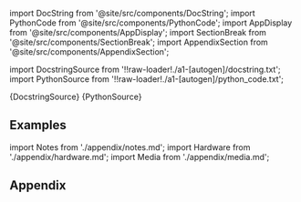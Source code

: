 
[//]: # (Custom component imports)

import DocString from '@site/src/components/DocString';
import PythonCode from '@site/src/components/PythonCode';
import AppDisplay from '@site/src/components/AppDisplay';
import SectionBreak from '@site/src/components/SectionBreak';
import AppendixSection from '@site/src/components/AppendixSection';

[//]: # (Docstring)

import DocstringSource from '!!raw-loader!./a1-[autogen]/docstring.txt';
import PythonSource from '!!raw-loader!./a1-[autogen]/python_code.txt';

<DocString>{DocstringSource}</DocString>
<PythonCode GLink='IO/ROBOTICS/ARMS/MECADEMIC/MOVE_JOINT/MOVE_JOINT.py'>{PythonSource}</PythonCode>

<SectionBreak />

    

[//]: # (Examples)

## Examples

<AppDisplay 
  GLink='IO/ROBOTICS/ARMS/MECADEMIC/MOVE_JOINT'
  nodeLabel='MOVE_JOINT'>
</AppDisplay>

<SectionBreak />

    

[//]: # (Appendix)

import Notes from './appendix/notes.md';
import Hardware from './appendix/hardware.md';
import Media from './appendix/media.md';

## Appendix

<AppendixSection index={0} folderPath='nodes/IO/ROBOTICS/ARMS/MECADEMIC/MOVE_JOINT/appendix/'><Notes /></AppendixSection>
<AppendixSection index={1} folderPath='nodes/IO/ROBOTICS/ARMS/MECADEMIC/MOVE_JOINT/appendix/'><Hardware /></AppendixSection>
<AppendixSection index={2} folderPath='nodes/IO/ROBOTICS/ARMS/MECADEMIC/MOVE_JOINT/appendix/'><Media /></AppendixSection>


